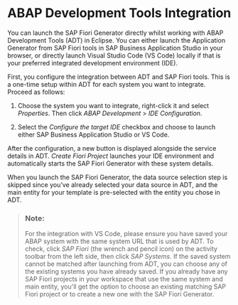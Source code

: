 <!-- loio20da2fd6cec64fc38d6d50641a4cf8d5 -->

# ABAP Development Tools Integration

You can launch the SAP Fiori Generator directly whilst working with ABAP Development Tools \(ADT\) in Eclipse. You can either launch the Application Generator from SAP Fiori tools in SAP Business Application Studio in your browser, or directly launch Visual Studio Code \(VS Code\) locally if that is your preferred integrated development environment \(IDE\).

First, you configure the integration between ADT and SAP Fiori tools. This is a one-time setup within ADT for each system you want to integrate. Proceed as follows:

1.  Choose the system you want to integrate, right-click it and select *Properties*. Then click *ABAP Development* \> *IDE Configuration*.

2.  Select the *Configure the target IDE* checkbox and choose to launch either SAP Business Application Studio or VS Code.


After the configuration, a new button is displayed alongside the service details in ADT. *Create Fiori Project* launches your IDE environment and automatically starts the SAP Fiori Generator with these system details.

When you launch the SAP Fiori Generator, the data source selection step is skipped since you’ve already selected your data source in ADT, and the main entity for your template is pre-selected with the entity you chose in ADT.

> ### Note:  
> For the integration with VS Code, please ensure you have saved your ABAP system with the same system URL that is used by ADT. To check, click *SAP Fiori* \(the wrench and pencil icon\) on the activity toolbar from the left side, then click *SAP Systems*. If the saved system cannot be matched after launching from ADT, you can choose any of the existing systems you have already saved. If you already have any SAP Fiori projects in your workspace that use the same system and main entity, you'll get the option to choose an existing matching SAP Fiori project or to create a new one with the SAP Fiori Generator.

